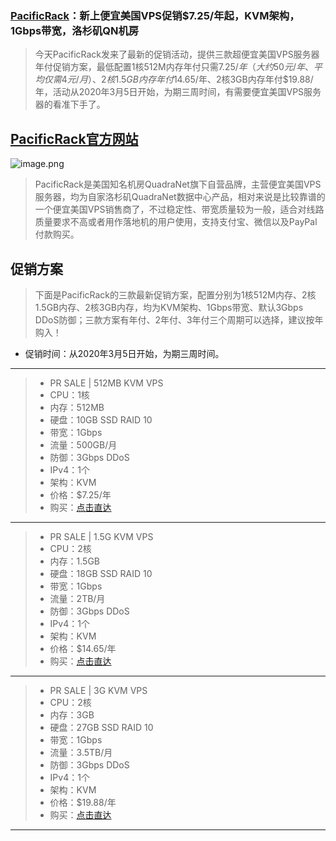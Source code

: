 
### [PacificRack](https://bit.ly/2QFVgkl)：新上便宜美国VPS促销$7.25/年起，KVM架构，1Gbps带宽，洛杉矶QN机房

> 今天PacificRack发来了最新的促销活动，提供三款超便宜美国VPS服务器年付促销方案，最低配置1核512M内存年付只需$7.25/年（大约50元/年、平均仅需4元/月）、2核1.5GB内存年付$14.65/年、2核3GB内存年付$19.88/年，活动从2020年3月5日开始，为期三周时间，有需要便宜美国VPS服务器的看准下手了。

## [PacificRack官方网站](https://bit.ly/2QFVgkl)

![image.png](http://ww1.sinaimg.cn/large/d0640841ly1gd4w8o39zmj224c11u7pc.jpg)

> PacificRack是美国知名机房QuadraNet旗下自营品牌，主营便宜美国VPS服务器，均为自家洛杉矶QuadraNet数据中心产品，相对来说是比较靠谱的一个便宜美国VPS销售商了，不过稳定性、带宽质量较为一般，适合对线路质量要求不高或者用作落地机的用户使用，支持支付宝、微信以及PayPal付款购买。

## 促销方案
> 下面是PacificRack的三款最新促销方案，配置分别为1核512M内存、2核1.5GB内存、2核3GB内存，均为KVM架构、1Gbps带宽、默认3Gbps DDoS防御；三款方案有年付、2年付、3年付三个周期可以选择，建议按年购入！

* 促销时间：从2020年3月5日开始，为期三周时间。

---
> * PR SALE | 512MB KVM VPS
> * CPU：1核
> * 内存：512MB
> * 硬盘：10GB SSD RAID 10
> * 带宽：1Gbps
> * 流量：500GB/月
> * 防御：3Gbps DDoS
> * IPv4：1个
> * 架构：KVM
> * 价格：$7.25/年
> * 购买：[点击直达](https://pacificrack.com/portal/aff.php?aff=1682&pid=50)
---
> * PR SALE | 1.5G KVM VPS
> * CPU：2核
> * 内存：1.5GB
> * 硬盘：18GB SSD RAID 10
> * 带宽：1Gbps
> * 流量：2TB/月
> * 防御：3Gbps DDoS
> * IPv4：1个
> * 架构：KVM
> * 价格：$14.65/年
> * 购买：[点击直达](https://pacificrack.com/portal/aff.php?aff=1682&pid=49)
---

> * PR SALE | 3G KVM VPS
> * CPU：2核
> * 内存：3GB
> * 硬盘：27GB SSD RAID 10
> * 带宽：1Gbps
> * 流量：3.5TB/月
> * 防御：3Gbps DDoS
> * IPv4：1个
> * 架构：KVM
> * 价格：$19.88/年
> * 购买：[点击直达](https://pacificrack.com/portal/aff.php?aff=1682&pid=48)
---
